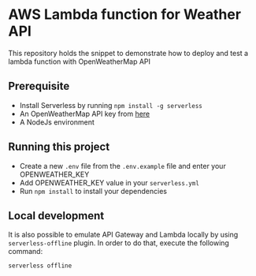 <!--
title: 'Serverless Framework Node Express API on AWS'
description: 'This template demonstrates how to develop and deploy a simple Node Express API running on AWS Lambda using the traditional Serverless Framework.'
layout: Doc
framework: v3
platform: AWS
language: nodeJS
priority: 1
authorLink: 'https://github.com/serverless'
authorName: 'Serverless, inc.'
authorAvatar: 'https://avatars1.githubusercontent.com/u/13742415?s=200&v=4'
-->

# AWS Lambda function for Weather API

This repository holds the snippet to demonstrate how to deploy and test a lambda function with OpenWeatherMap API 

## Prerequisite
- Install Serverless by running `npm install -g serverless`
- An OpenWeatherMap API key from [here](https://openweathermap.org/appid)
- A NodeJs environment

## Running this project
- Create a new `.env` file from the `.env.example` file and enter your OPENWEATHER_KEY
- Add OPENWEATHER_KEY value in your `serverless.yml`
- Run `npm install` to install your dependencies 

## Local development

It is also possible to emulate API Gateway and Lambda locally by using `serverless-offline` plugin. In order to do that, execute the following command:

```
serverless offline
```
